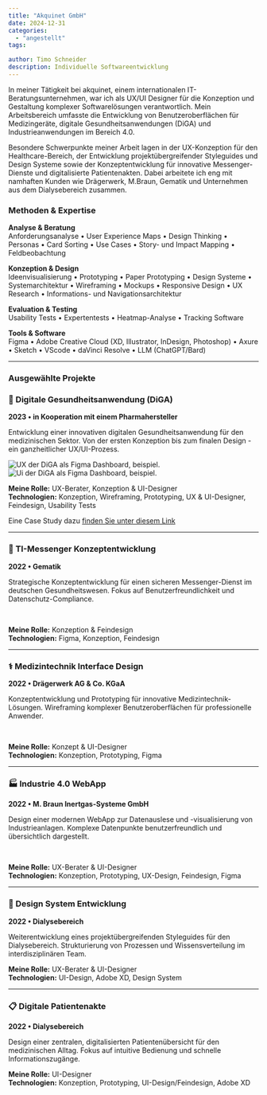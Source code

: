 ```yaml
---
title: "Akquinet GmbH"
date: 2024-12-31
categories: 
  - "angestellt"
tags: 

author: Timo Schneider
description: Individuelle Softwareentwicklung
---
```


In meiner Tätigkeit bei akquinet, einem internationalen IT-Beratungsunternehmen, war ich als UX/UI Designer für die Konzeption und Gestaltung komplexer Softwarelösungen verantwortlich. Mein Arbeitsbereich umfasste die Entwicklung von Benutzeroberflächen für Medizingeräte, digitale Gesundheitsanwendungen (DiGA) und Industrieanwendungen im Bereich 4.0.

Besondere Schwerpunkte meiner Arbeit lagen in der UX-Konzeption für den Healthcare-Bereich, der Entwicklung projektübergreifender Styleguides und Design Systeme sowie der Konzeptentwicklung für innovative Messenger-Dienste und digitalisierte Patientenakten. Dabei arbeitete ich eng mit namhaften Kunden wie Drägerwerk, M.Braun, Gematik und Unternehmen aus dem Dialysebereich zusammen.

### Methoden & Expertise

**Analyse & Beratung**  
Anforderungsanalyse • User Experience Maps • Design Thinking • Personas • Card Sorting • Use Cases • Story- und Impact Mapping • Feldbeobachtung

**Konzeption & Design**  
Ideenvisualisierung • Prototyping • Paper Prototyping • Design Systeme • Systemarchitektur • Wireframing • Mockups • Responsive Design • UX Research • Informations- und Navigationsarchitektur

**Evaluation & Testing**  
Usability Tests • Expertentests • Heatmap-Analyse • Tracking Software

**Tools & Software**  
Figma • Adobe Creative Cloud (XD, Illustrator, InDesign, Photoshop) • Axure • Sketch • VScode • daVinci Resolve • LLM (ChatGPT/Bard)

---

### Ausgewählte Projekte

### 🏥 Digitale Gesundheitsanwendung (DiGA)
**2023 • in Kooperation mit einem Pharmahersteller**

Entwicklung einer innovativen digitalen Gesundheitsanwendung für den medizinischen Sektor. Von der ersten Konzeption bis zum finalen Design - ein ganzheitlicher UX/UI-Prozess.

<div class="grid grid-cols-1 gap-4 md:grid-cols-2">
 <Image
    src="/projects/akquinet/images/Trainingsplan_small.png"
    alt="UX der DiGA als Figma Dashboard, beispiel."
    width={1200}
    height={600}
    class="h-[250px] w-full rounded-lg object-cover"
  />
  <Image
    src="/projects/akquinet/images/Bildschirmfoto-2024-08-27-um-10.54.06.png"
    alt="Ui der DiGA als Figma Dashboard, beispiel."
    width={1200}
    height={600}
    class="h-[250px] w-full rounded-lg object-cover"
  />
</div>

**Meine Rolle:** UX-Berater, Konzeption & UI-Designer  
**Technologien:** Konzeption, Wireframing, Prototyping, UX & UI-Designer, Feindesign, Usability Tests

Eine Case Study dazu <a href="/case-studies/akquinet/" target="_self">finden Sie unter diesem Link</a>


---


### 💬 TI-Messenger Konzeptentwicklung
**2022 • Gematik**

Strategische Konzeptentwicklung für einen sicheren Messenger-Dienst im deutschen Gesundheitswesen. Fokus auf Benutzerfreundlichkeit und Datenschutz-Compliance.

<div class="grid grid-cols-1 gap-4 md:grid-cols-2">
  <Image
    src="/projects/akquinet/images/Design_Thinking_weclapp.jpeg"
    alt=""
    width={1200}
    height={600}
    class="h-[250px] w-full rounded-lg object-cover"
  />
  <Image
    src="/projects/akquinet/images/Design_Thinking_weclapp2.jpeg"
    alt=""
    width={1200}
    height={600}
    class="h-[250px] w-full rounded-lg object-cover"
  />
</div>


**Meine Rolle:** Konzeption & Feindesign  
**Technologien:** Figma, Konzeption, Feindesign


---


### ⚕️ Medizintechnik Interface Design
**2022 • Drägerwerk AG & Co. KGaA**

Konzeptentwicklung und Prototyping für innovative Medizintechnik-Lösungen. Wireframing komplexer Benutzeroberflächen für professionelle Anwender.

<div class="grid grid-cols-1 gap-4 md:grid-cols-2">
  <Image
    src="/projects/akquinet/images/Bildschirmfoto-2024-09-18-um-13.40.00-1024x940.png"
    alt=""
    width={1200}
    height={600}
    class="h-[250px] w-full rounded-lg object-cover"
  />
  <Image
    src="/projects/akquinet/images/Swimlane-View_filter-1024x728.png"
    alt=""
    width={1200}
    height={600}
    class="h-[250px] w-full rounded-lg object-cover"
  />
</div>

**Meine Rolle:** Konzept & UI-Designer  
**Technologien:** Konzeption, Prototyping, Figma

---

### 🏭 Industrie 4.0 WebApp
**2022 • M. Braun Inertgas-Systeme GmbH**

Design einer modernen WebApp zur Datenauslese und -visualisierung von Industrieanlagen. Komplexe Datenpunkte benutzerfreundlich und übersichtlich dargestellt.

<div class="grid grid-cols-1 gap-4 md:grid-cols-3">
  <Image
    src="/projects/akquinet/images/Mobil Navigation.png"
    alt=""
    width={1200}
    height={600}
    class="h-[450px] w-full rounded-lg object-cover"
  />
  <Image
    src="/projects/akquinet/images/Mobil Sensors.png"
    alt=""
    width={1200}
    height={600}
    class="h-[450px] w-full rounded-lg object-cover"
  />
  <Image
    src="/projects/akquinet/images/Mobil Maintance - Kalender.png"
    alt=""
    width={1200}
    height={600}
    class="h-[450px] w-full rounded-lg object-cover"
  />  
</div>

**Meine Rolle:** UX-Berater & UI-Designer  
**Technologien:** Konzeption, Prototyping, UX-Design, Feindesign, Figma

---

### 🎨 Design System Entwicklung
**2022 • Dialysebereich**

Weiterentwicklung eines projektübergreifenden Styleguides für den Dialysebereich. Strukturierung von Prozessen und Wissensverteilung im interdisziplinären Team.

**Meine Rolle:** UX-Berater & UI-Designer  
**Technologien:** UI-Design, Adobe XD, Design System

---

### 📋 Digitale Patientenakte
**2022 • Dialysebereich**

Design einer zentralen, digitalisierten Patientenübersicht für den medizinischen Alltag. Fokus auf intuitive Bedienung und schnelle Informationszugänge.

**Meine Rolle:** UI-Designer  
**Technologien:** Konzeption, Prototyping, UI-Design/Feindesign, Adobe XD

